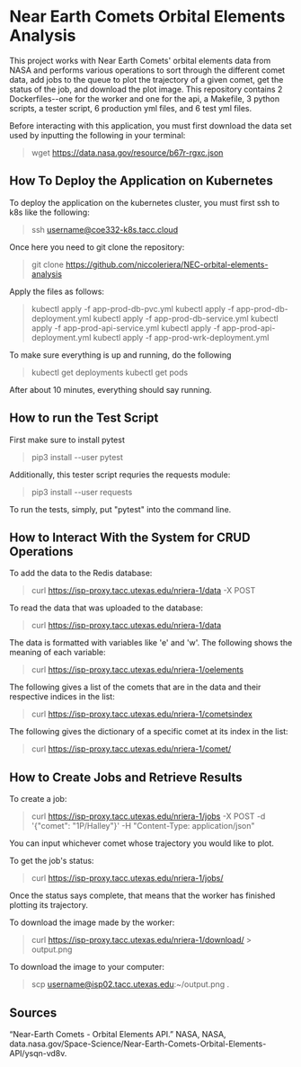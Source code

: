 # Near Earth Comets Orbital Elements Analysis

This project works with Near Earth Comets' orbital elements data from NASA and performs various operations to sort through the different comet data, add jobs to the queue to plot the trajectory of a given comet, get the status of the job, and download the plot image. This repository contains 2 Dockerfiles--one for the worker and one for the api, a Makefile, 3 python scripts, a tester script, 6 production yml files, and 6 test yml files.

Before interacting with this application, you must first download the data set used by inputting the following in your terminal:

> wget https://data.nasa.gov/resource/b67r-rgxc.json

## How To Deploy the Application on Kubernetes
To deploy the application on the kubernetes cluster, you must first ssh to k8s like the following:
> ssh username@coe332-k8s.tacc.cloud

Once here you need to git clone the repository:
> git clone https://github.com/niccoleriera/NEC-orbital-elements-analysis

Apply the files as follows:

> kubectl apply -f app-prod-db-pvc.yml
> kubectl apply -f app-prod-db-deployment.yml
> kubectl apply -f app-prod-db-service.yml
> kubectl apply -f app-prod-api-service.yml
> kubectl apply -f app-prod-api-deployment.yml
> kubectl apply -f app-prod-wrk-deployment.yml


To make sure everything is up and running, do the following
> kubectl get deployments
> kubectl get pods

After about 10 minutes, everything should say running.

## How to run the Test Script
First make sure to install pytest
> pip3 install --user pytest

Additionally, this tester script requries the requests module:
> pip3 install --user requests

To run the tests, simply, put "pytest" into the command line.

## How to Interact With the System for CRUD Operations
To add the data to the Redis database:
> curl https://isp-proxy.tacc.utexas.edu/nriera-1/data -X POST 

To read the data that was uploaded to the database:
> curl https://isp-proxy.tacc.utexas.edu/nriera-1/data 

The data is formatted with variables like 'e' and 'w'. The following shows the meaning of each variable:
> curl https://isp-proxy.tacc.utexas.edu/nriera-1/oelements

The following gives a list of the comets that are in the data and their respective indices in the list:
> curl https://isp-proxy.tacc.utexas.edu/nriera-1/cometsindex

The following gives the dictionary of a specific comet at its index in the list:
> curl https://isp-proxy.tacc.utexas.edu/nriera-1/comet/<index> 

## How to Create Jobs and Retrieve Results
To create a job:
> curl https://isp-proxy.tacc.utexas.edu/nriera-1/jobs -X POST -d '{"comet": "1P/Halley"}' -H "Content-Type: application/json"

You can input whichever comet whose trajectory you would like to plot. 

To get the job's status:
> curl https://isp-proxy.tacc.utexas.edu/nriera-1/jobs/<jid> 

Once the status says complete, that means that the worker has finished plotting its trajectory. 

To download the image made by the worker:
> curl https://isp-proxy.tacc.utexas.edu/nriera-1/download/<jid> > output.png

To download the image to your computer:
> scp username@isp02.tacc.utexas.edu:~/output.png .

## Sources
“Near-Earth Comets - Orbital Elements API.” NASA, NASA, data.nasa.gov/Space-Science/Near-Earth-Comets-Orbital-Elements-API/ysqn-vd8v. 
